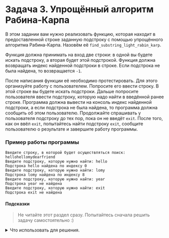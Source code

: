 ﻿# Задача 3. Упрощённый алгоритм Рабина-Карпа
В этом задании вам нужно реализовать функцию, которая находит в предоставленной строке заданную подстроку с помощью упрощённого алгоритма Рабина-Карпа. Назовём её `find_substring_light_rabin_karp`.

Функция должна принимать на вход две строки: в одной вы будете искать подстроку, а вторая будет этой подстрокой. Функция должна возвращать индекс найденной подстроки в строке. Если подстрока не была найдена, то возвращается `-1`.

После написания функции её необходимо протестировать. Для этого организуйте работу с пользователем. Попросите его ввести строку. В этой строке вы будете искать подстроки.
Дальше попросите пользователя ввести подстроку, которую надо найти в введённой ранее строке. Программа должна вывести на консоль индекс найденной подстроки, а если подстрока не была найдена, то программа должна сообщить об этом пользователю.
Продолжайте спрашивать у пользователя подстроку до тех пор, пока он не введёт `exit`. После того, как он ввёл `exit`, попытайтесь найти подстроку `exit`, сообщите пользователю о результате и завершите работу программы.

### Пример работы программы

```
Введите строку, в которой будет осуществляться поиск: hellohellomydearfriend
Введите подстроку, которую нужно найти: hello
Подстрока hello найдена по индексу 0
Введите подстроку, которую нужно найти: lomy
Подстрока lomy найдена по индексу 8
Введите подстроку, которую нужно найти: year
Подстрока year не найдена
Введите подстроку, которую нужно найти: exit
Подстрока exit не найдена
```
#### Подсказки

> Не читайте этот раздел сразу. Попытайтесь сначала решить задачу самостоятельно :)

<details>

<summary>Что использовать для решения.</summary>

Сигнатура функции будет выглядеть так: `int find_substring_light_rabin_karp(std::string source, std::string substring)`.

Упрощённый алгоритм Рабина-Карпа подробно расписан в лекции.

</details>
